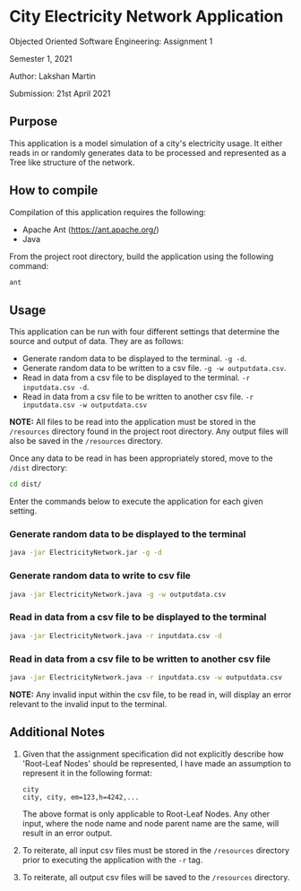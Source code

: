 # City Electricity Network Application

Objected Oriented Software Engineering: Assignment 1

Semester 1, 2021

Author: Lakshan Martin

Submission: 21st April 2021



## Purpose

This application is a model simulation of a city's electricity usage. It either reads in or randomly generates data to be processed and represented as a Tree like structure of the network. 



## How to compile

Compilation of this application requires the following:

- Apache Ant (https://ant.apache.org/)
- Java

From the project root directory, build the application using the following command:

```bash
ant
```



## Usage

This application can be run with four different settings that determine the source and output of data. They are as follows:

- Generate random data to be displayed to the terminal. `-g -d`. 
- Generate random data to be written to a csv file. `-g -w outputdata.csv`.
- Read in data from a csv file to be displayed to the terminal. `-r inputdata.csv -d`.
- Read in data from a csv file to be written to another csv file. `-r inputdata.csv -w outputdata.csv`

**NOTE:** All files to be read into the application must be stored in the `/resources` directory found in the project root directory. Any output files will also be saved in the `/resources` directory.

Once any data to be read in has been appropriately stored, move to the `/dist` directory:

```bash
cd dist/
```

Enter the commands below to execute the application for each given setting.

### Generate random data to be displayed to the terminal

```bash
java -jar ElectricityNetwork.jar -g -d
```

### Generate random data to write to csv file

```bash
java -jar ElectricityNetwork.java -g -w outputdata.csv
```

### Read in data from a csv file to be displayed to the terminal

```bash
java -jar ElectricityNetwork.java -r inputdata.csv -d
```

### Read in data from a csv file to be written to another csv file

```bash
java -jar ElectricityNetwork.java -r inputdata.csv -w outputdata.csv
```



**NOTE:** Any invalid input within the csv file, to be read in, will display an error relevant to the invalid input to the terminal. 



## Additional Notes

1. Given that the assignment specification did not explicitly describe how 'Root-Leaf Nodes' should be represented, I have made an assumption to represent it in the following format:

   ```
   city 
   city, city, em=123,h=4242,... 
   ```

   The above format is only applicable to Root-Leaf Nodes. Any other input, where the node name and node parent name are the same, will result in an error output.

2. To reiterate, all input csv files must be stored in the `/resources` directory prior to executing the application with the `-r` tag.

3. To reiterate, all output csv files will be saved to the `/resources` directory.


